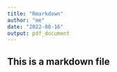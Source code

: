 ```yaml
---
title: "Rmarkdown"
author: "me"
date: "2022-08-16"
output: pdf_document
---
```


## This is a markdown file
